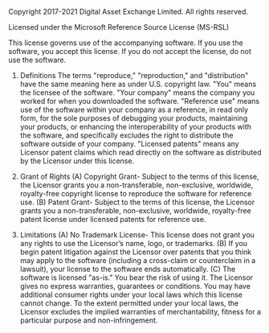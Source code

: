 Copyright 2017-2021 Digital Asset Exchange Limited. All rights reserved.

Licensed under the Microsoft Reference Source License (MS-RSL)

This license governs use of the accompanying software. If you use the software, you accept this license.
If you do not accept the license, do not use the software.

1. Definitions
The terms "reproduce," "reproduction," and "distribution" have the same meaning here as under U.S. copyright law.
"You" means the licensee of the software.
"Your company" means the company you worked for when you downloaded the software.
"Reference use" means use of the software within your company as a reference, in read only form, for the sole purposes
of debugging your products, maintaining your products, or enhancing the interoperability of your products with the
software, and specifically excludes the right to distribute the software outside of your company.
"Licensed patents" means any Licensor patent claims which read directly on the software as distributed by the Licensor
under this license.

2. Grant of Rights
(A) Copyright Grant- Subject to the terms of this license, the Licensor grants you a non-transferable, non-exclusive,
worldwide, royalty-free copyright license to reproduce the software for reference use.
(B) Patent Grant- Subject to the terms of this license, the Licensor grants you a non-transferable, non-exclusive,
worldwide, royalty-free patent license under licensed patents for reference use.

3. Limitations
(A) No Trademark License- This license does not grant you any rights to use the Licensor’s name, logo, or trademarks.
(B) If you begin patent litigation against the Licensor over patents that you think may apply to the software
(including a cross-claim or counterclaim in a lawsuit), your license to the software ends automatically.
(C) The software is licensed "as-is." You bear the risk of using it. The Licensor gives no express warranties,
guarantees or conditions. You may have additional consumer rights under your local laws which this license cannot
change. To the extent permitted under your local laws, the Licensor excludes the implied warranties of merchantability,
fitness for a particular purpose and non-infringement.
